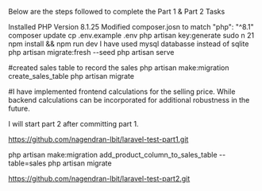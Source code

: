 Below are the steps followed to complete the Part 1 & Part 2 Tasks 

Installed PHP Version 8.1.25
Modified composer.josn to match "php": "^8.1"
composer update 
cp .env.example .env
php artisan key:generate
sudo n 21
npm install && npm run dev
I have used mysql databasse instead of sqlite
php artisan migrate:fresh --seed
php artisan serve

#created sales table to record the sales
php artisan make:migration create_sales_table
php artisan migrate

#I have implemented frontend calculations for the selling price. While backend calculations can be incorporated for additional robustness in the future.

I will start part 2 after committing part 1.

https://github.com/nagendran-lbit/laravel-test-part1.git

php artisan make:migration add_product_column_to_sales_table --table=sales
php artisan migrate

https://github.com/nagendran-lbit/laravel-test-part2.git